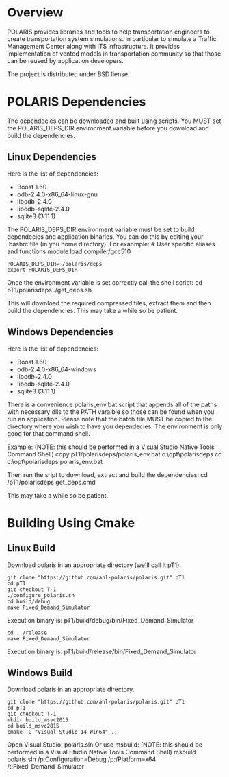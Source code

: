 Overview
=========
POLARIS provides libraries and tools to help transportation 
engineers to create transportation system simulations. 
In particular to simulate a Traffic Management 
Center along with ITS infrastructure. 
It provides implementation of vented models 
in transportation community so that those 
can be reused by application developers.

The project is distributed under BSD liense.

POLARIS Dependencies
====================
The dependecies can be downloaded and built using scripts. You MUST set the POLARIS_DEPS_DIR environment variable before you download and build the dependencies.

Linux Dependencies
------------------
Here is the list of dependencies:
* Boost 1.60
* odb-2.4.0-x86_64-linux-gnu
* libodb-2.4.0
* libodb-sqlite-2.4.0
* sqlite3 (3.11.1)

The POLARIS_DEPS_DIR environment variable must be set to build dependecies and application binaries. You can do this by editing your .bashrc file (in you home directory).
For exanmple:
	<other bash stuff here>
	# User specific aliases and functions
	module load compiler/gcc510

	POLARIS_DEPS_DIR=~/polaris/deps
	export POLARIS_DEPS_DIR
	
Once the environment variable is set correctly call the shell script:
	cd pT1/polarisdeps
	./get_deps.sh
	
This will download the required compressed files, extract them and then build the dependencies. This may take a while so be patient.

Windows Dependencies
--------------------
Here is the list of dependencies:
* Boost 1.60
* odb-2.4.0-x86_64-windows
* libodb-2.4.0
* libodb-sqlite-2.4.0
* sqlite3 (3.11.1)

There is a convenience polaris_env.bat script that appends all of the paths with necessary dlls to the PATH varaible so those can be found when you run an application. Please note that the batch file MUST be copied to 
the directory where you wish to have you dependecies. The environment is only good for that command shell.

Example: (NOTE: this should be performed in a Visual Studio Native Tools Command Shell)
	copy pT1/polarisdeps/polaris_env.bat c:\opt\polarisdeps
	cd c:\opt\polarisdeps
	polaris_env.bat
	
Then run the sript to download, extract and build the dependencies:
	cd <??>/pT1/polarisdeps
	get_deps.cmd
	
This may take a while so be patient.

Building Using Cmake
====================

Linux Build
-----------
Download polaris in an appropriate directory (we'll call it pT1).

	git clone "https://github.com/anl-polaris/polaris.git" pT1
	cd pT1
	git checkout T-1
	./configure_polaris.sh
	cd build/debug
	make Fixed_Demand_Simulator

Execution binary is: pT1/build/debug/bin/Fixed_Demand_Simulator

	cd ../release
	make Fixed_Demand_Simulator
	
Execution binary is: pT1/build/release/bin/Fixed_Demand_Simulator


Windows Build
-------------
Download polaris in an appropriate directory.

	git clone "https://github.com/anl-polaris/polaris.git" pT1
	cd pT1
	git checkout T-1
	mkdir build_msvc2015
	cd build_msvc2015
	cmake -G "Visual Studio 14 Win64" ..

Open Visual Studio:
	polaris.sln
Or use msbuild: (NOTE: this should be performed in a Visual Studio Native Tools Command Shell)
	msbuild polaris.sln /p:Configuration=Debug /p:/Platform=x64 /t:Fixed_Demand_Simulator





